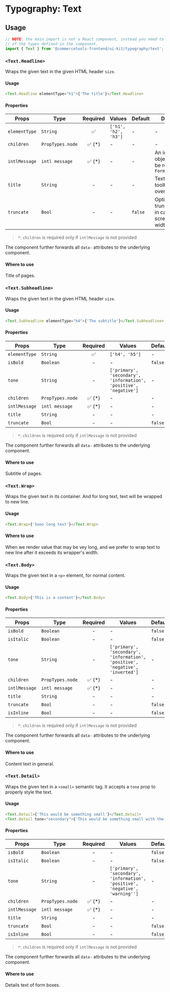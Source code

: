 # Typography: Text

## Usage

```js
// NOTE: the main import is not a React component, instead you need to use one
// of the types defined in the component.
import { Text } from '@commercetools-frontend/ui-kit/typography/text';
```

### `<Text.Headline>`

Wraps the given text in the given HTML header `size`.

#### Usage

```js
<Text.Headline elementType="h1">{'The title'}</Text.Headline>
```

#### Properties

| Props         | Type             | Required | Values               | Default | Description                                                          |
| ------------- | ---------------- | :------: | -------------------- | ------- | -------------------------------------------------------------------- |
| `elementType` | `String`         |    ✅    | `['h1', 'h2', 'h3']` | -       | -                                                                    |
| `children`    | `PropTypes.node` | ✅ (\*)  | -                    | -       | -                                                                    |
| `intlMessage` | `intl message`   | ✅ (\*)  | -                    | -       | An intl message object that will be rendered with `FormattedMessage` |
| `title`       | `String`         |    -     | -                    | -       | Text to show in a tooltip on hover over the element                  |
| `truncate`    | `Bool`           |    -     | -                    | `false` | Option for truncate content in case the screen has small width       |

> `*`: `children` is required only if `intlMessage` is not provided

The component further forwards all `data-` attributes to the underlying component.

#### Where to use

Title of pages.

### `<Text.Subheadline>`

Wraps the given text in the given HTML header `size`.

#### Usage

```js
<Text.Subheadline elementType="h4">{'The subtitle'}</Text.Subheadline>
```

#### Properties

| Props         | Type             | Required | Values                                                            | Default |
| ------------- | ---------------- | :------: | ----------------------------------------------------------------- | ------- |
| `elementType` | `String`         |    ✅    | `['h4', 'h5']`                                                    | -       |
| `isBold`      | `Boolean`        |    -     | -                                                                 | `false` |
| `tone`        | `String`         |    -     | `['primary', 'secondary', 'information', 'positive', 'negative']` | -       |
| `children`    | `PropTypes.node` | ✅ (\*)  | -                                                                 | -       |
| `intlMessage` | `intl message`   | ✅ (\*)  | -                                                                 | -       | An intl message object that will be rendered with `FormattedMessage` |
| `title`       | `String`         |    -     | -                                                                 | -       |
| `truncate`    | `Bool`           |    -     | -                                                                 | `false` |

> `*`: `children` is required only if `intlMessage` is not provided

The component further forwards all `data-` attributes to the underlying component.

#### Where to use

Subtitle of pages.

### `<Text.Wrap>`

Wraps the given text in its container. And for long text, text will be wrapped to new line.

#### Usage

```js
<Text.Wrap>{'Sooo long text'}</Text.Wrap>
```

#### Where to use

When we render value that may be vey long, and we prefer to wrap text to new line after it exceeds its wrapper's width.

### `<Text.Body>`

Wraps the given text in a `<p>` element, for normal content.

#### Usage

```js
<Text.Body>{'This is a content'}</Text.Body>
```

#### Properties

| Props         | Type             | Required | Values                                                                        | Default |
| ------------- | ---------------- | :------: | ----------------------------------------------------------------------------- | ------- |
| `isBold`      | `Boolean`        |    -     | -                                                                             | `false` |
| `isItalic`    | `Boolean`        |    -     | -                                                                             | `false` |
| `tone`        | `String`         |    -     | `['primary', 'secondary', 'information', 'positive', 'negative', 'inverted']` | -       |
| `children`    | `PropTypes.node` | ✅ (\*)  | -                                                                             | -       |
| `intlMessage` | `intl message`   | ✅ (\*)  | -                                                                             | -       | An intl message object that will be rendered with `FormattedMessage` |
| `title`       | `String`         |    -     | -                                                                             | -       |
| `truncate`    | `Bool`           |    -     | -                                                                             | `false` |
| `isInline`    | `Bool`           |    -     | -                                                                             | `false` |

> `*`: `children` is required only if `intlMessage` is not provided

The component further forwards all `data-` attributes to the underlying component.

#### Where to use

Content text in general.

### `<Text.Detail>`

Wraps the given text in a `<small>` semantic tag. It accepts a `tone` prop to
properly style the text.

#### Usage

```js
<Text.Detail>{'This would be something small'}</Text.Detail>
<Text.Detail tone="secondary">{'This would be something small with the secondary tone applied'}</Text.Detail>
```

#### Properties

| Props         | Type             | Required | Values                                                                        | Default |
| ------------- | ---------------- | :------: | ----------------------------------------------------------------------------- | ------- |
| `isBold`      | `Boolean`        |    -     | -                                                                             | `false` |
| `isItalic`    | `Boolean`        |    -     | -                                                                             | `false` |
| `tone`        | `String`         |    -     | `['primary', 'secondary', 'information', 'positive', 'negative', 'warning'']` | -       |
| `children`    | `PropTypes.node` | ✅ (\*)  | -                                                                             | -       |
| `intlMessage` | `intl message`   | ✅ (\*)  | -                                                                             | -       | An intl message object that will be rendered with `FormattedMessage` |
| `title`       | `String`         |    -     | -                                                                             | -       |
| `truncate`    | `Bool`           |    -     | -                                                                             | `false` |
| `isInline`    | `Bool`           |    -     | -                                                                             | `false` |

> `*`: `children` is required only if `intlMessage` is not provided

The component further forwards all `data-` attributes to the underlying component.

#### Where to use

Details text of form boxes.
